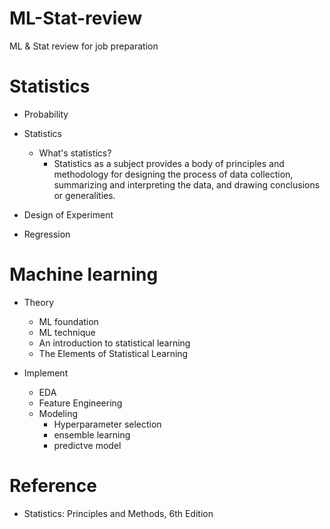 # ML-Stat-review
ML &amp; Stat review for job preparation

# Statistics
- Probability

- Statistics
  - What's statistics?
    - Statistics as a subject provides a body of principles and methodology for designing the process of data collection, summarizing and interpreting the data, and drawing conclusions or generalities.

- Design of Experiment

- Regression

# Machine learning

- Theory
  - ML foundation
  - ML technique
  - An introduction to statistical learning
  - The Elements of Statistical Learning
 
- Implement
  - EDA
  - Feature Engineering
  - Modeling
    - Hyperparameter selection
    - ensemble learning
    - predictve model
    
# Reference
- Statistics: Principles and Methods, 6th Edition
